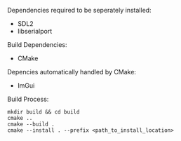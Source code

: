 Dependencies required to be seperately installed:
- SDL2
- libserialport

Build Dependencies:
- CMake

Depencies automatically handled by CMake:
- ImGui

Build Process:
```
mkdir build && cd build
cmake ..
cmake --build .
cmake --install . --prefix <path_to_install_location>
```